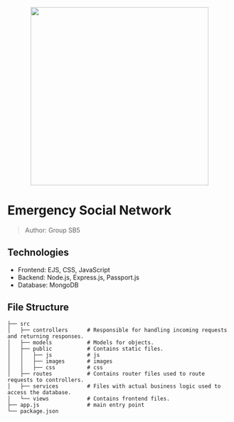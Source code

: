 
<p align="center">
<img src="https://github.com/cmusv-fse/18652-fse-f23-group-project-sb-5/assets/143555875/9a503eeb-851e-4485-8959-a06bcc755a8b" height="400"/>
</p>

# Emergency Social Network
> Author: Group SB5
## Technologies
- Frontend: EJS, CSS, JavaScript
- Backend: Node.js, Express.js, Passport.js
- Database: MongoDB
## File Structure
```
├── src                     
│   ├── controllers      # Responsible for handling incoming requests and returning responses.
│   ├── models           # Models for objects.
│   ├── public           # Contains static files.
│   │   ├── js           # js
│   │   ├── images       # images
│   │   ├── css          # css
│   ├── routes           # Contains router files used to route requests to controllers.
│   ├── services         # Files with actual business logic used to access the database. 
│   └── views            # Contains frontend files.
├── app.js               # main entry point
└── package.json           
```
